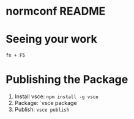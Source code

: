 # normconf README

# Seeing your work
`fn + F5`

# Publishing the Package
1. Install vsce: `npm install -g vsce`
2. Package: `vsce package
3. Publish: `vsce publish`
